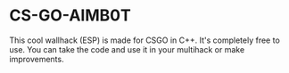 # CS-GO-AIMB0T
This cool wallhack (ESP) is made for CSGO in C++. It's completely free to use. You can take the code and use it in your multihack or make improvements.

